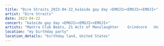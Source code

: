 ```yaml
---
title: "Dire Straits_2023-04-22_ka1eido gay day <EMOJI>️<EMOJI><EMOJI>"
artist: "Dire Straits"
date: 2023-04-22
concert: "ka1eido gay day <EMOJI>️<EMOJI><EMOJI>"
artists: "Mantra Club Beats, 21 Acts of Manslaughter	Grindcore	United States, Buckshot, ABBA, 9 Foot Super SoldierCrossoverHardcore, 12 Gauge Rampage, 324	Grindcore	Japan"
location: "my birthday party"
location_details: "birthday land, United States"
---
```

